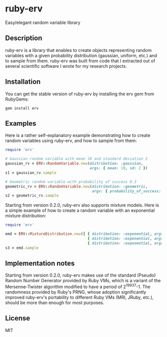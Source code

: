 # ruby-erv

Easy/elegant random variable library


## Description

ruby-erv is a library that enables to create objects representing random
variables with a given probability distribution (gaussian, uniform, etc.) and
to sample from them. ruby-erv was built from code that I extracted out of
several scientific software I wrote for my research projects.


## Installation

You can get the stable version of ruby-erv by installing the erv gem from
RubyGems:

    gem install erv


## Examples

Here is a rather self-explanatory example demonstrating how to create random
variables using ruby-erv, and how to sample from them:

```ruby
require 'erv'

# Gaussian random variable with mean 10 and standard deviation 2
gaussian_rv = ERV::RandomVariable.new(distribution: :gaussian,
                                      args: { mean: 10, sd: 2 })
s1 = gaussian_rv.sample

# Geometric random variable with probability of success 0.3
geometric_rv = ERV::RandomVariable.new(distribution: :geometric,
                                       args: { probability_of_success: 0.3 })
s2 = geometric_rv.sample
```

Starting from version 0.2.0, ruby-erv also supports mixture models. Here is a
simple example of how to create a random variable with an exponential mixture
distribution:

```ruby
require 'erv'

emd = ERV::MixtureDistribution.new([ { distribution: :exponential, args: { rate: 1.0 }, weight: 100.0 },
                                     { distribution: :exponential, args: { rate: 2.0 }, weight: 200.0 },
                                     { distribution: :exponential, args: { rate: 3.0 }, weight: 300.0 } ])
s3 = emd.sample
```


## Implementation notes

Starting from version 0.2.0, ruby-erv makes use of the standard (Pseudo) Random
Number Generator provided by Ruby VMs, which is a variant of the
Mersenne-Twister algorithm modified to have a period of 2<sup>19937</sup>-1.
The randomness provided by Ruby's PRNG, whose adoption significantly improved
ruby-erv's portability to different Ruby VMs (MRI, JRuby, etc.), should be more
than enough for most purposes.


## License

MIT
